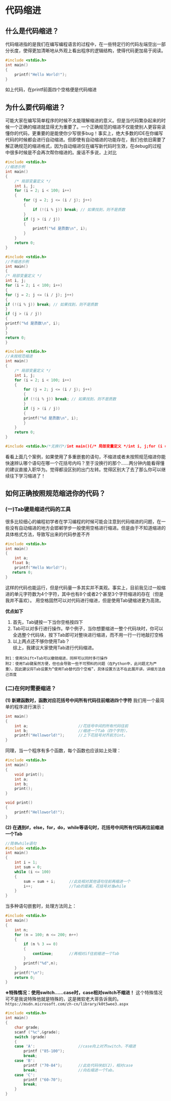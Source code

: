 # 代码缩进
## 什么是代码缩进？
  代码缩进指的是我们在编写编程语言的过程中，在一些特定行的代码左端空出一部分长度，使得更加清晰地从外观上看出程序的逻辑结构，使得代码更加易于阅读。
```C++
#include <stdio.h>
int main()
{
    printf("Hello World!");
}
```
如上代码，在printf前面四个空格便是代码缩进
## 为什么要代码缩进？
  可能大家在编写简单程序的时候不太能理解缩进的意义。但是当代码繁杂起来的时候一个正确的缩进就显得尤为重要了。一个正确规范的缩进不仅能使别人更容易读懂你的代码，更重要的是能使你少写很多bug！事实上，绝大多数的IDE在你编写代码的时候都会进行自动缩进。但即使有自动缩进的功能存在，我们也依旧需要了解正确规范的缩进格式，因为自动缩进仅在编写新代码时生效，在debug的过程中很多时候是不会再次帮你缩进的。废话不多说，上对比
```C++
#include <stdio.h>
//缩进示例
int main()
{
	/* 局部变量定义 */
	int i, j;
	for (i = 2; i < 100; i++) 
	{
		for (j = 2; j <= (i / j); j++)
		{
			if (!(i % j)) break; // 如果找到，则不是质数
		}
		if (j > (i / j))
		{
			printf("%d 是质数\n", i);
		}
	}
	return 0;
}
```
```C++
#include <stdio.h>
//不缩进示例
int main()
{
/* 局部变量定义 */
int i, j;
for (i = 2; i < 100; i++) 
{
for (j = 2; j <= (i / j); j++)
{
if (!(i % j)) break; // 如果找到，则不是质数
}
if (j > (i / j))
{
printf("%d 是质数\n", i);
}
}
return 0;
}
```
```C++
#include <stdio.h>
//未按规范缩进
int main()
{
	/* 局部变量定义 */
	int i, j;
	for (i = 2; i < 100; i++) 
	{
	    for (j = 2; j <= (i / j); j++)
		{
		if (!(i % j)) break; // 如果找到，则不是质数
		}
		if (j > (i / j))
		{
		printf("%d 是质数\n", i);
		}
	}
	return 0;
}
```
```C++
#include <stdio.h>/*无换行*/int main(){/* 局部变量定义 */int i, j;for (i = 2; i < 100; i++) {for (j = 2; j <= (i / j); j++){if (!(i % j)) break; /* 如果找到，则不是质数*/}if (j > (i / j)){printf("%d 是质数\n", i);}}return 0;}
```
看看上面几个案例，如果使用了多重嵌套的语句，不缩进或者未按照规范缩进你能快速辨认哪个语句在哪一个花括号内吗？至于没换行的那个……两分钟内能看得懂的建议直接入职华为。觉得都没区别的出门左转。觉得区别大了去了那么你可以继续往下学习缩进了！
## 如何正确按照规范缩进你的代码？
### (一)Tab键是缩进代码的工具
  很多比较细心的编程初学者在学习编程的时候可能会注意到代码缩进的问题，在一些没有自动缩进的地方会邯郸学步一般使用空格进行缩进。但是由于不知道缩进的具体格式方法，导致写出来的代码参差不齐
```C++
#include <stdio.h>
int main()
{
    int a;
   float b;
    printf("Hello World!");
   return 0;
}
```
  这样的代码也能运行，但是代码量一多其实并不美观。事实上，目前我见过一般缩进的单元字符数为4个字符，其中也有8个或者2个甚至3个字符缩进的存在（但是我并不喜欢）。
用空格固然可以对代码进行缩进，但是使用Tab键缩进更为高效。

**优点如下**</br>
1. 首先，Tab键按一下当你空格按四下</br>
2. Tab可以对多行进行操作。举个例子，当你想要缩进一整个代码块时，你可以全选整个代码块，按下Tab即可对整块进行缩进，而不用一行一行地敲打空格</br>
3. 以上两点还不够你使用Tab？</br>
  综上，我建议大家使用Tab进行代码缩进。

`附1：使用Shift+Tab可以撤销缩进，同样可以同时多行操作`</br>
`附2：使用Tab键虽然方便，但也会导致一些不可预料的问题（在Python中，此问题尤为严重），因此建议将Tab设置为“使用Tab替代四个空格”，具体设置方法不在此展开讲，详细方法自己百度`
### (二)在何时需要缩进？
**(1) 新建函数时，函数对应花括号中间所有代码往前缩进四个字符**
我们用一个最简单的程序进行演示：
```C++
int main()
{
    int a;                      //花括号中间的所有代码往前
    int b;                      //缩进一个Tab（四个字符），
    printf("Helloworld!");      //上下花括号对齐前方int。
}
```
同理，当一个程序有多个函数，每个函数也应该如上处理：
```C++
#include <stdio.h>
int main()
{
    void print();
    int a;
    int b;
    print();
}

void print()
{
    printf("Helloworld!");
}
```
**(2) 在遇到if，else，for，do，while等语句时，花括号中间所有代码再往前缩进一个Tab**
```C++
//简单while语句
#include <stdio.h>
int main()
{
    int i = 1;
    int sum = 0;
    while (i <= 100)
    {
        sum = sum + i;      //此处相对其他语句往前再缩进一个
        i++;                //Tab的距离，花括号对准while
    }
}
```
当多种语句嵌套时，处理方法同上：
```C++
#include <stdio.h>
int main()
{
    int n;
    for (n = 100; n <= 200; n++)
    {
        if (n % 3 == 0)
        {
            continue;       //再相对if往前缩进一个Tab
        }
        printf("%d",n);
    }
    printf("\n");
    return 0;
}
```
**※特殊情况：使用switch……case时，case相对switch不缩进！**
这个特殊情况可不是我说特殊他就是特殊的，这是微软老大哥告诉我的。</br>
`https://msdn.microsoft.com/zh-cn/library/k0t5wee3.aspx`
```C++
#include <stdio.h>
int main()
{
    char grade;
    scanf ("%c",&grade);
    switch (grade)
    {
    case 'A':                   //case向上对齐switch，不缩进
        printf ("85-100");
        break;
    case 'B':
        printf ("70-84");       //此处代码块如(2)，相对case
        break;                  //向右缩进一个Tab。
    case 'C':
        printf ("60-70");
        break;
    }
}
```
